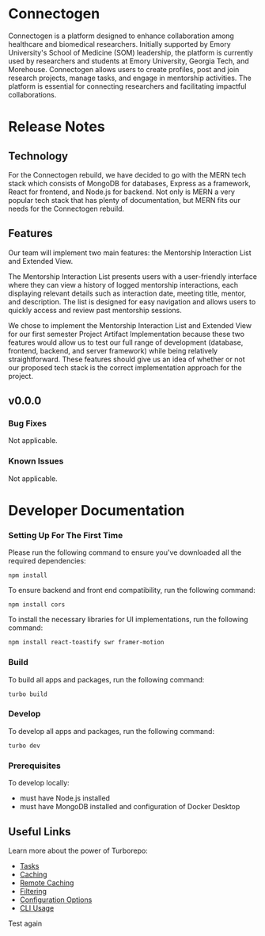# Connectogen

Connectogen is a platform designed to enhance collaboration among healthcare and biomedical researchers. Initially supported by Emory University's School of Medicine (SOM) leadership, the platform is currently used by researchers and students at Emory University, Georgia Tech, and Morehouse. Connectogen allows users to create profiles, post and join research projects, manage tasks, and engage in mentorship activities. The platform is essential for connecting researchers and facilitating impactful collaborations.

# Release Notes

## Technology

For the Connectogen rebuild, we have decided to go with the MERN tech stack which consists of MongoDB for databases, Express as a framework, React for frontend, and Node.js for backend. Not only is MERN a very popular tech stack that has plenty of documentation, but MERN fits our needs for the Connectogen rebuild.

## Features

Our team will implement two main features: the Mentorship Interaction List and Extended View.

The Mentorship Interaction List presents users with a user-friendly interface where they can view a history of logged mentorship interactions, each displaying relevant details such as interaction date, meeting title, mentor, and description. The list is designed for easy navigation and allows users to quickly access and review past mentorship sessions.

We chose to implement the Mentorship Interaction List and Extended View for our first semester Project Artifact Implementation because these two features would allow us to test our full range of development (database, frontend, backend, and server framework) while being relatively straightforward. These features should give us an idea of whether or not our proposed tech stack is the correct implementation approach for the project. 

## v0.0.0

### Bug Fixes

Not applicable.

### Known Issues

Not applicable.

# Developer Documentation

### Setting Up For The First Time
Please run the following command to ensure you've downloaded all the required dependencies:
```
npm install
``` 


To ensure backend and front end compatibility, run the following command:

```
npm install cors
```
To install the necessary libraries for UI implementations, run the following command:

```
npm install react-toastify swr framer-motion
```


### Build

To build all apps and packages, run the following command:

```
turbo build
```

### Develop

To develop all apps and packages, run the following command:

```
turbo dev
```

### Prerequisites

To develop locally:

- must have Node.js installed
- must have MongoDB installed and configuration of Docker Desktop

## Useful Links

Learn more about the power of Turborepo:

- [Tasks](https://turbo.build/repo/docs/core-concepts/monorepos/running-tasks)
- [Caching](https://turbo.build/repo/docs/core-concepts/caching)
- [Remote Caching](https://turbo.build/repo/docs/core-concepts/remote-caching)
- [Filtering](https://turbo.build/repo/docs/core-concepts/monorepos/filtering)
- [Configuration Options](https://turbo.build/repo/docs/reference/configuration)
- [CLI Usage](https://turbo.build/repo/docs/reference/command-line-reference)

Test again

